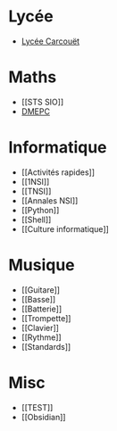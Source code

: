# Lycée
* [Lycée Carcouët](http://carcouet.paysdelaloire.e-lyco.fr)

# Maths
* [[STS SIO]]
* [DMEPC](https://www.reseau-canope.fr/notice/des-maths-ensemble-et-pour-chacun-2nde.html)

# Informatique
* [[Activités rapides]]
* [[1NSI]]
* [[TNSI]]
* [[Annales NSI]]
* [[Python]]
* [[Shell]]
* [[Culture informatique]]

# Musique
* [[Guitare]]
* [[Basse]]
* [[Batterie]]
* [[Trompette]]
* [[Clavier]]
* [[Rythme]]
* [[Standards]]

# Misc
* [[TEST]]
* [[Obsidian]]